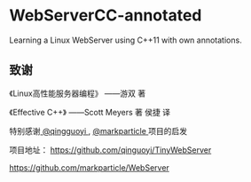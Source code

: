 # WebServerCC-annotated
Learning a Linux WebServer using C++11 with own annotations.

致谢
--------
《Linux高性能服务器编程》 ——游双 著

《Effective C++》 ——Scott Meyers 著 侯捷 译


特别感谢[ @qingguoyi ](https://github.com/markparticle), [ @markparticle ](https://github.com/qinguoyi)项目的启发

项目地址：
https://github.com/qinguoyi/TinyWebServer

https://github.com/markparticle/WebServer
